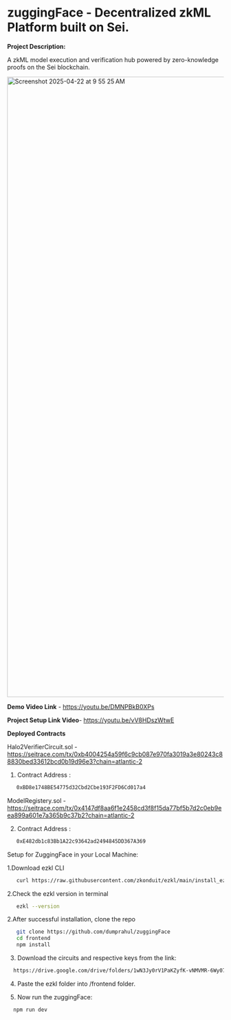 # zuggingFace - Decentralized zkML Platform built on Sei.

**Project Description:**

A zkML model execution and verification hub powered by zero-knowledge proofs on the Sei blockchain.

<img width="1440" alt="Screenshot 2025-04-22 at 9 55 25 AM" src="https://github.com/user-attachments/assets/c8490774-e399-4e48-8f6a-d2c02887c972" />

**Demo Video Link** - https://youtu.be/DMNPBkB0XPs

**Project Setup Link Video**- https://youtu.be/vV8HDszWtwE

**Deployed Contracts**

Halo2VerifierCircuit.sol - https://seitrace.com/tx/0xb4004254a59f6c9cb087e970fa3019a3e80243c88830bed33612bcd0b19d96e3?chain=atlantic-2

1. Contract Address :
 ```bash
    0xBD8e1748BE54775d32Cbd2Cbe193F2FD6Cd017a4
 ```

ModelRegistery.sol - https://seitrace.com/tx/0x4147df8aa6f1e2458cd3f8f15da77bf5b7d2c0eb9eea899a601e7a365b9c37b2?chain=atlantic-2

2. Contract Address :
 ```bash
    0xE482db1c83Bb1A22c93642ad2494845DD367A369
 ```

Setup for ZuggingFace in your Local Machine:

1.Download ezkl CLI

 ```bash
    curl https://raw.githubusercontent.com/zkonduit/ezkl/main/install_ezkl_cli.sh | bash
 ```
2.Check the ezkl version in terminal

 ```bash
    ezkl --version
 ```
2.After successful installation, clone the repo

 ```bash
    git clone https://github.com/dumprahul/zuggingFace
    cd frontend
    npm install
 ```

3. Download the circuits and respective keys from the link:

 ```bash
   https://drive.google.com/drive/folders/1wN3Jy0rV1PaKZyfK-vNMVMR-6Wy07X9G
 ```

4. Paste the ezkl folder into /frontend folder.

5. Now run the zuggingFace:

 ```bash
   npm run dev
 ```

 




